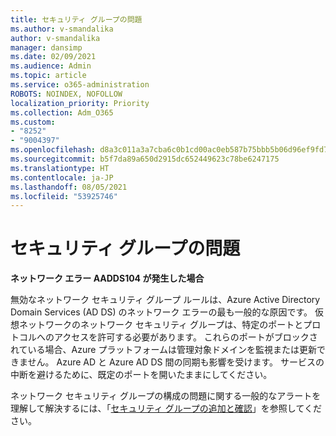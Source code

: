 ```yaml
---
title: セキュリティ グループの問題
ms.author: v-smandalika
author: v-smandalika
manager: dansimp
ms.date: 02/09/2021
ms.audience: Admin
ms.topic: article
ms.service: o365-administration
ROBOTS: NOINDEX, NOFOLLOW
localization_priority: Priority
ms.collection: Adm_O365
ms.custom:
- "8252"
- "9004397"
ms.openlocfilehash: d8a3c011a3a7cba6c0b1cd00ac0eb587b75bbb5b06d96ef9fd75313734e74fd0
ms.sourcegitcommit: b5f7da89a650d2915dc652449623c78be6247175
ms.translationtype: HT
ms.contentlocale: ja-JP
ms.lasthandoff: 08/05/2021
ms.locfileid: "53925746"
---
```

# <a name="issue-with-security-groups"></a>セキュリティ グループの問題

**ネットワーク エラー AADDS104 が発生した場合**

無効なネットワーク セキュリティ グループ ルールは、Azure Active Directory Domain Services (AD DS) のネットワーク エラーの最も一般的な原因です。 仮想ネットワークのネットワーク セキュリティ グループは、特定のポートとプロトコルへのアクセスを許可する必要があります。 これらのポートがブロックされている場合、Azure プラットフォームは管理対象ドメインを監視または更新できません。 Azure AD と Azure AD DS 間の同期も影響を受けます。 サービスの中断を避けるために、既定のポートを開いたままにしてください。

ネットワーク セキュリティ グループの構成の問題に関する一般的なアラートを理解して解決するには、「[セキュリティ グループの追加と確認](https://docs.microsoft.com/azure/active-directory-domain-services/alert-nsg#verify-and-edit-existing-security-rules)」を参照してください。
